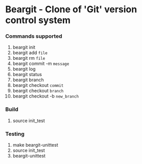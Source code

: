 # Beargit - Clone of 'Git' version control system

### Commands supported

1. beargit init
2. beargit add `file`
3. beargit rm `file`
4. beargit commit -m `message`
5. beargit log
6. beargit status
7. beargit branch
8. beargit checkout `commit`
9. beargit checkout `branch`
10. beargit checkout -b `new_branch`

### Build

1. source init_test

### Testing

1. make beargit-unittest
2. source init_test
3. beargit-unittest
